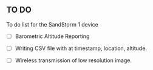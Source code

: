 ## TO DO

To do list for the SandStorm 1 device

- [ ] Barometric Altitude Reporting

- [ ] Writing CSV file with at timestamp, location, altitude.

- [ ] Wireless transmission of low resolution image.